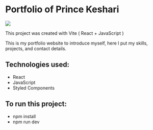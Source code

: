 # Portfolio of Prince Keshari

<img src ="C:\Users\princ\Desktop\Resume\Portfolio-master\Portfolio-master\src\assets\Work4.png" />

This project was created with Vite ( React + JavaScript )

This is my portfolio website to introduce myself, here I put my skills, projects, and contact details.

## Technologies used:
- React
- JavaScript
- Styled Components
 
## To run this project:
- npm install
- npm run dev

